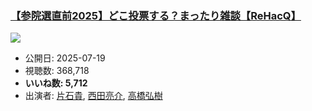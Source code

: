 ### [【参院選直前2025】どこ投票する？まったり雑談【ReHacQ】](https://www.youtube.com/watch?v=Y6jB-mzYHTM)
[![](https://img.youtube.com/vi/Y6jB-mzYHTM/sddefault.jpg)](https://www.youtube.com/watch?v=Y6jB-mzYHTM)
-   公開日: 2025-07-19
-   視聴数: 368,718
-   **いいね数: 5,712**
-   出演者: [片石貴](/rehacq_fan/people/片石貴 "wikilink"), [西田亮介](/rehacq_fan/people/西田亮介 "wikilink"), [高橋弘樹](/rehacq_fan/people/高橋弘樹 "wikilink")
